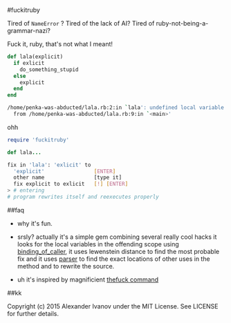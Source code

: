 #fuckitruby

Tired of `NameError` ? Tired of the lack of AI? Tired of ruby-not-being-a-grammar-nazi?

Fuck it, ruby, that's not what I meant!

```ruby
def lala(explicit)
  if exlicit
    do_something_stupid
  else
    explicit
  end
end
```

```bash
/home/penka-was-abducted/lala.rb:2:in `lala': undefined local variable or method `exlicit' for main:Object (NameError)
  from /home/penka-was-abducted/lala.rb:9:in `<main>'
```

ohh

```ruby
require 'fuckitruby'

def lala...
```

```bash
fix in 'lala': 'exlicit' to 
  'explicit' 				[ENTER]    
  other name 				[type it]
  fix explicit to exlicit 	[!] [ENTER]
> # entering
# program rewrites itself and reexecutes properly
```

##faq

* why
  it's fun.

* srsly?
  actually it's a simple gem combining several really cool hacks
  it looks for the local variables in the offending scope using [binding_of_caller](https://gith),
  it uses lewenstein distance to find the most probable fix and it uses [parser](https://) to
  find the exact locations of other uses in the method and to rewrite the source.

* uh
  it's inspired by magnificient [thefuck command](https://github.com/nvbn/thefuck) 

##kk

Copyright (c) 2015 Alexander Ivanov under the MIT License. See LICENSE for further details.







